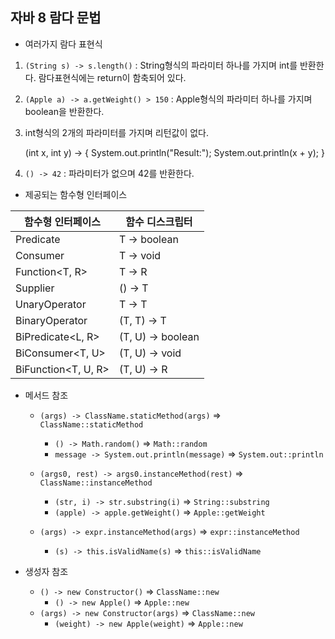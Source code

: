 ## 자바 8 람다 문법

- 여러가지 람다 표현식
1. `(String s) -> s.length()` : String형식의 파라미터 하나를 가지며 int를 반환한다. 람다표현식에는 return이 함축되어 있다.
1. `(Apple a) -> a.getWeight() > 150` : Apple형식의 파라미터 하나를 가지며 boolean을 반환한다.
1. int형식의 2개의 파라미터를 가지며 리턴값이 없다.

   (int x, int y) -> {
   System.out.println("Result:");
   System.out.println(x + y);
   }

1. `() -> 42` : 파라미터가 없으며 42를 반환한다.

- 제공되는 함수형 인터페이스

 함수형 인터페이스 | 함수 디스크립터 |
 ---|---|
 Predicate<T> | T -> boolean
 Consumer<T> | T -> void
 Function<T, R> | T -> R
 Supplier<T> | () -> T
 UnaryOperator<T> | T -> T
 BinaryOperator<T> | (T, T) -> T
 BiPredicate<L, R> | (T, U) -> boolean
 BiConsumer<T, U> | (T, U) -> void
 BiFunction<T, U, R> | (T, U) -> R

- 메서드 참조
    - `(args) -> ClassName.staticMethod(args)` => `ClassName::staticMethod`
        - `() -> Math.random()` => `Math::random`
        - `message -> System.out.println(message)` => `System.out::println`

    - `(args0, rest) -> args0.instanceMethod(rest)` => `ClassName::instanceMethod`
        - `(str, i) -> str.substring(i)` => `String::substring`
        - `(apple) -> apple.getWeight()` => `Apple::getWeight`
    - `(args) -> expr.instanceMethod(args)` => `expr::instanceMethod`
        - `(s) -> this.isValidName(s)` => `this::isValidName`

- 생성자 참조
    - `() -> new Constructor()` => `ClassName::new`
        - `() -> new Apple()`  => `Apple::new`
    - `(args) -> new Constructor(args)` => `ClassName::new`
        - `(weight) -> new Apple(weight)` => `Apple::new`